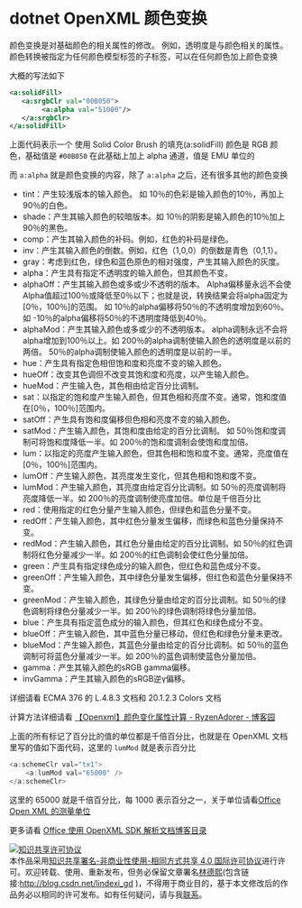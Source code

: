 
# dotnet OpenXML 颜色变换

颜色变换是对基础颜色的相关属性的修改。 例如，透明度是与颜色相关的属性。 颜色转换被指定为任何颜色模型标签的子标签，可以在任何颜色加上颜色变换

<!--more-->


<!-- CreateTime:2020/9/7 10:43:07 -->



大概的写法如下

```xml
<a:solidFill>
   <a:srgbClr val="00B050">
        <a:alpha val="51000"/>
   </a:srgbClr>
</a:solidFill> 
```

上面代码表示一个 使用 Solid Color Brush 的填充(a:solidFill) 颜色是 RGB 颜色，基础值是 `#00B050` 在此基础上加上 alpha 通道，值是 EMU 单位的

而 `a:alpha` 就是颜色变换的内容，除了 `a:alpha` 之后，还有很多其他的颜色变换

- tint：产生较浅版本的输入颜色。 如 10％的色彩是输入颜色的10％，再加上90％的白色。
- shade：产生其输入颜色的较暗版本。如 10％的阴影是输入颜色的10％加上90％的黑色。
- comp：产生其输入颜色的补码。例如，红色的补码是绿色。
- inv：产生其输入颜色的倒数。例如，红色（1,0,0）的倒数是青色（0,1,1）。
- gray：考虑到红色，绿色和蓝色原色的相对强度，产生其输入颜色的灰度。
- alpha：产生具有指定不透明度的输入颜色，但其颜色不变。
- alphaOff：产生其输入颜色或多或少不透明的版本。 Alpha偏移量永远不会使Alpha值超过100％或降低至0％以下；也就是说，转换结果会将alpha固定为[0％，100％]的范围。 如 10％的alpha偏移将50％的不透明度增加到60％。如 -10％的alpha偏移将50％的不透明度降低到40％。
- alphaMod：产生其输入颜色或多或少的不透明版本。 alpha调制永远不会将alpha增加到100％以上。如 200％的alpha调制使输入颜色的透明度是以前的两倍。 50％的alpha调制使输入颜色的透明度是以前的一半。
- hue：产生具有指定色相但饱和度和亮度不变的输入颜色。
- hueOff：改变其色调但不改变其饱和度和亮度，以产生输入颜色。
- hueMod：产生输入色，其色相由给定百分比调制。
- sat：以指定的饱和度产生输入颜色，但其色相和亮度不变。通常，饱和度值在[0％，100％]范围内。
- satOff：产生具有饱和度偏移但色相和亮度不变的输入颜色。
- satMod：产生输入颜色，其饱和度由给定的百分比调制。 如 50％饱和度调制可将饱和度降低一半。如 200％的饱和度调制会使饱和度加倍。
- lum：以指定的亮度产生输入颜色，但其色相和饱和度不变。通常，亮度值在[0％，100％]范围内。
- lumOff：产生输入颜色，其亮度发生变化，但其色相和饱和度不变。
- lumMod：产生输入颜色，其亮度由给定百分比调制。如 50％的亮度调制将亮度降低一半。如 200％的亮度调制使亮度加倍。单位是千倍百分比
- red：使用指定的红色分量产生输入颜色，但绿色和蓝色分量不变。
- redOff：产生输入颜色，其中红色分量发生偏移，而绿色和蓝色分量保持不变。
- redMod：产生输入颜色，其红色分量由给定的百分比调制。如 50％的红色调制将红色分量减少一半。如 200％的红色调制会使红色分量加倍。
- green：产生具有指定绿色成分的输入颜色，但红色和蓝色成分不变。
- greenOff：产生输入颜色，其中绿色分量发生偏移，但红色和蓝色分量保持不变。
- greenMod：产生输入颜色，其绿色分量由给定的百分比调制。如 50％的绿色调制将绿色分量减少一半。如 200％的绿色调制将绿色分量加倍。
- blue：产生具有指定蓝色成分的输入颜色，但其红色和绿色成分不变。
- blueOff：产生输入颜色，其中蓝色分量已移动，但红色和绿色分量未更改。
- blueMod：产生输入颜色，其蓝色分量由给定的百分比调制。如 50％的蓝色调制可将蓝色分量减少一半。如 200％的蓝色调制使蓝色分量加倍。
- gamma：产生其输入颜色的sRGB gamma偏移。
- invGamma：产生其输入颜色的sRGB逆γ偏移。

详细请看 ECMA 376 的 L.4.8.3 文档和 20.1.2.3 Colors 文档

计算方法详细请看 [【Openxml】颜色变化属性计算 - RyzenAdorer - 博客园](https://www.cnblogs.com/ryzen/p/16370464.html )

上面的所有标记了百分比的值的单位都是千倍百分比，也就是在 OpenXML 文档里写的值如下面代码，这里的 `lumMod` 就是表示百分比

```csharp
<a:schemeClr val="tx1">
    <a:lumMod val="65000" />
</a:schemeClr>
```

这里的 65000 就是千倍百分比，每 1000 表示百分之一，关于单位请看[Office Open XML 的测量单位](https://blog.lindexi.com/post/Office-Open-XML-%E7%9A%84%E6%B5%8B%E9%87%8F%E5%8D%95%E4%BD%8D.html )

更多请看 [Office 使用 OpenXML SDK 解析文档博客目录](https://blog.lindexi.com/post/Office-%E4%BD%BF%E7%94%A8-OpenXML-SDK-%E8%A7%A3%E6%9E%90%E6%96%87%E6%A1%A3%E5%8D%9A%E5%AE%A2%E7%9B%AE%E5%BD%95.html )





<a rel="license" href="http://creativecommons.org/licenses/by-nc-sa/4.0/"><img alt="知识共享许可协议" style="border-width:0" src="https://licensebuttons.net/l/by-nc-sa/4.0/88x31.png" /></a><br />本作品采用<a rel="license" href="http://creativecommons.org/licenses/by-nc-sa/4.0/">知识共享署名-非商业性使用-相同方式共享 4.0 国际许可协议</a>进行许可。欢迎转载、使用、重新发布，但务必保留文章署名[林德熙](http://blog.csdn.net/lindexi_gd)(包含链接:http://blog.csdn.net/lindexi_gd )，不得用于商业目的，基于本文修改后的作品务必以相同的许可发布。如有任何疑问，请与我[联系](mailto:lindexi_gd@163.com)。
